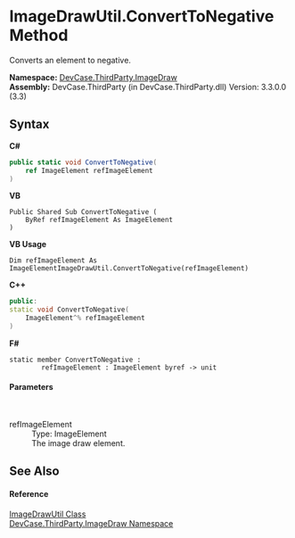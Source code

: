 # ImageDrawUtil.ConvertToNegative Method 
 

Converts an element to negative.

**Namespace:**&nbsp;<a href="N_DevCase_ThirdParty_ImageDraw">DevCase.ThirdParty.ImageDraw</a><br />**Assembly:**&nbsp;DevCase.ThirdParty (in DevCase.ThirdParty.dll) Version: 3.3.0.0 (3.3)

## Syntax

**C#**<br />
``` C#
public static void ConvertToNegative(
	ref ImageElement refImageElement
)
```

**VB**<br />
``` VB
Public Shared Sub ConvertToNegative ( 
	ByRef refImageElement As ImageElement
)
```

**VB Usage**<br />
``` VB Usage
Dim refImageElement As ImageElementImageDrawUtil.ConvertToNegative(refImageElement)
```

**C++**<br />
``` C++
public:
static void ConvertToNegative(
	ImageElement^% refImageElement
)
```

**F#**<br />
``` F#
static member ConvertToNegative : 
        refImageElement : ImageElement byref -> unit 

```


#### Parameters
&nbsp;<dl><dt>refImageElement</dt><dd>Type: ImageElement<br />The image draw element.</dd></dl>

## See Also


#### Reference
<a href="T_DevCase_ThirdParty_ImageDraw_ImageDrawUtil">ImageDrawUtil Class</a><br /><a href="N_DevCase_ThirdParty_ImageDraw">DevCase.ThirdParty.ImageDraw Namespace</a><br />